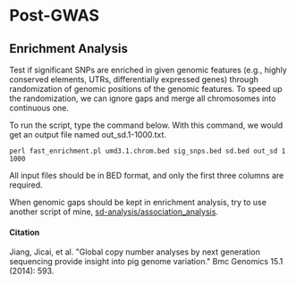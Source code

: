 # Post-GWAS

## Enrichment Analysis
Test if significant SNPs are enriched in given genomic features (e.g., highly conserved elements, UTRs, differentially expressed genes) through randomization of genomic positions of the genomic features. To speed up the randomization, we can ignore gaps and merge all chromosomes into continuous one.

To run the script, type the command below. With this command, we would get an output file named out_sd.1-1000.txt. 
```
perl fast_enrichment.pl umd3.1.chrom.bed sig_snps.bed sd.bed out_sd 1 1000
```
All input files should be in BED format, and only the first three columns are required.

When genomic gaps should be kept in enrichment analysis, try to use another script of mine, [sd-analysis/association_analysis](https://github.com/jiang18/sd-analysis/tree/master/association_analysis).

#### Citation
Jiang, Jicai, et al. "Global copy number analyses by next generation sequencing provide insight into pig genome variation." Bmc Genomics 15.1 (2014): 593.
